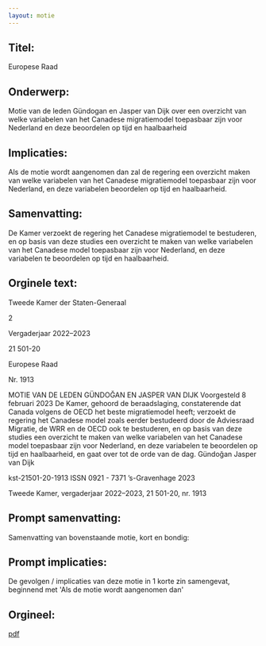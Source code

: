 ```yaml
---
layout: motie
---
```

## Titel:
Europese Raad
## Onderwerp:
Motie van de leden Gündogan en Jasper van Dijk over een overzicht van welke variabelen van het Canadese migratiemodel toepasbaar zijn voor Nederland en deze beoordelen op tijd en haalbaarheid
## Implicaties:

Als de motie wordt aangenomen dan zal de regering een overzicht maken van welke variabelen van het Canadese migratiemodel toepasbaar zijn voor Nederland, en deze variabelen beoordelen op tijd en haalbaarheid.
## Samenvatting:

De Kamer verzoekt de regering het Canadese migratiemodel te bestuderen, en op basis van deze studies een overzicht te maken van welke variabelen van het Canadese model toepasbaar zijn voor Nederland, en deze variabelen te beoordelen op tijd en haalbaarheid.
## Orginele text:


Tweede Kamer der Staten-Generaal

2

Vergaderjaar 2022–2023

21 501-20

Europese Raad

Nr. 1913

MOTIE VAN DE LEDEN GÜNDOĞAN EN JASPER VAN DIJK
Voorgesteld 8 februari 2023
De Kamer,
gehoord de beraadslaging,
constaterende dat Canada volgens de OECD het beste migratiemodel
heeft;
verzoekt de regering het Canadese model zoals eerder bestudeerd door de
Adviesraad Migratie, de WRR en de OECD ook te bestuderen, en op basis
van deze studies een overzicht te maken van welke variabelen van het
Canadese model toepasbaar zijn voor Nederland, en deze variabelen te
beoordelen op tijd en haalbaarheid,
en gaat over tot de orde van de dag.
Gündoğan
Jasper van Dijk

kst-21501-20-1913
ISSN 0921 - 7371
’s-Gravenhage 2023

Tweede Kamer, vergaderjaar 2022–2023, 21 501-20, nr. 1913


## Prompt samenvatting:
Samenvatting van bovenstaande motie, kort en bondig:


## Prompt implicaties:
De gevolgen / implicaties van deze motie in 1 korte zin samengevat, beginnend met 'Als de motie wordt aangenomen dan' 

## Orgineel:
[pdf](https://gegevensmagazijn.tweedekamer.nl/OData/v4/2.0/Document(09377c1d-a2e4-45c2-bf8e-dafe4c363592)/resource)
